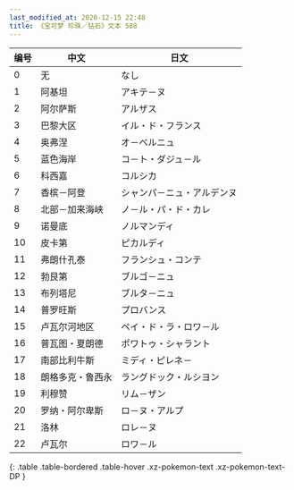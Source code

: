```yaml
---
last_modified_at: 2020-12-15 22:48
title: 《宝可梦 珍珠／钻石》文本 588
---
```

| 编号 | 中文 | 日文 |
| ---- | ---- | ---- |
| 0 | 无 | なし |
| 1 | 阿基坦 | アキテ－ヌ |
| 2 | 阿尔萨斯 | アルザス |
| 3 | 巴黎大区 | イル・ド・フランス |
| 4 | 奥弗涅 | オ－ベルニュ |
| 5 | 蓝色海岸 | コ－ト・ダジュ－ル |
| 6 | 科西嘉 | コルシカ |
| 7 | 香槟－阿登 | シャンパ－ニュ・アルデンヌ |
| 8 | 北部－加来海峡 | ノ－ル・パ・ド・カレ |
| 9 | 诺曼底 | ノルマンディ |
| 10 | 皮卡第 | ピカルディ |
| 11 | 弗朗什孔泰 | フランシュ・コンテ |
| 12 | 勃艮第 | ブルゴ－ニュ |
| 13 | 布列塔尼 | ブルタ－ニュ |
| 14 | 普罗旺斯 | プロバンス |
| 15 | 卢瓦尔河地区 | ペイ・ド・ラ・ロワ－ル |
| 16 | 普瓦图・夏朗德 | ポワトゥ・シャラント |
| 17 | 南部比利牛斯 | ミディ・ピレネ－ |
| 18 | 朗格多克・鲁西永 | ラングドック・ルシヨン |
| 19 | 利穆赞 | リム－ザン |
| 20 | 罗纳・阿尔卑斯 | ロ－ヌ・アルプ |
| 21 | 洛林 | ロレ－ヌ |
| 22 | 卢瓦尔 | ロワ－ル |
{: .table .table-bordered .table-hover .xz-pokemon-text .xz-pokemon-text-DP }
